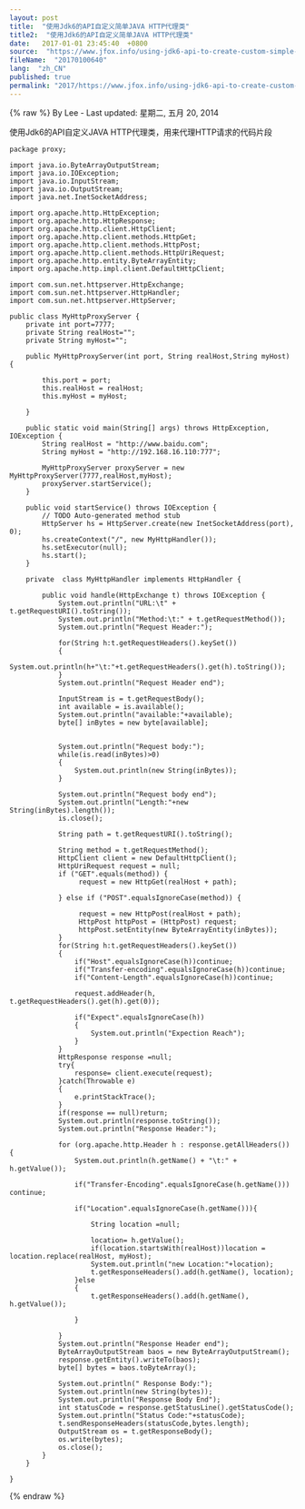 ```yaml
---
layout: post
title:  "使用Jdk6的API自定义简单JAVA HTTP代理类"
title2:  "使用Jdk6的API自定义简单JAVA HTTP代理类"
date:   2017-01-01 23:45:40  +0800
source:  "https://www.jfox.info/using-jdk6-api-to-create-custom-simple-java-http-proxy-class.html"
fileName:  "20170100640"
lang:  "zh_CN"
published: true
permalink: "2017/https://www.jfox.info/using-jdk6-api-to-create-custom-simple-java-http-proxy-class.html"
---
```

{% raw %}
By Lee - Last updated: 星期二, 五月 20, 2014

使用Jdk6的API自定义JAVA HTTP代理类，用来代理HTTP请求的代码片段

    package proxy;
    
    import java.io.ByteArrayOutputStream;
    import java.io.IOException;
    import java.io.InputStream;
    import java.io.OutputStream;
    import java.net.InetSocketAddress;
    
    import org.apache.http.HttpException;
    import org.apache.http.HttpResponse;
    import org.apache.http.client.HttpClient;
    import org.apache.http.client.methods.HttpGet;
    import org.apache.http.client.methods.HttpPost;
    import org.apache.http.client.methods.HttpUriRequest;
    import org.apache.http.entity.ByteArrayEntity;
    import org.apache.http.impl.client.DefaultHttpClient;
    
    import com.sun.net.httpserver.HttpExchange;
    import com.sun.net.httpserver.HttpHandler;
    import com.sun.net.httpserver.HttpServer;
    
    public class MyHttpProxyServer {
    	private int port=7777;
    	private String realHost="";
    	private String myHost="";
    	
    	public MyHttpProxyServer(int port, String realHost,String myHost) {
    
    		this.port = port;
    		this.realHost = realHost;
    		this.myHost = myHost;
    		
    	}
    
    	public static void main(String[] args) throws HttpException, IOException {
    		String realHost = "http://www.baidu.com";
    		String myHost = "http://192.168.16.110:777";
    
    		MyHttpProxyServer proxyServer = new MyHttpProxyServer(7777,realHost,myHost);
    		proxyServer.startService();
    	}
    	
    	public void startService() throws IOException {
    		// TODO Auto-generated method stub
    		HttpServer hs = HttpServer.create(new InetSocketAddress(port), 0);
    		hs.createContext("/", new MyHttpHandler());
    		hs.setExecutor(null);
    		hs.start();
    	}
    
    	private  class MyHttpHandler implements HttpHandler {
    
    		public void handle(HttpExchange t) throws IOException {
    			System.out.println("URL:\t" + t.getRequestURI().toString());
    			System.out.println("Method:\t:" + t.getRequestMethod());
    			System.out.println("Request Header:");
    
    			for(String h:t.getRequestHeaders().keySet())
    			{
    				System.out.println(h+"\t:"+t.getRequestHeaders().get(h).toString());
    			}
    			System.out.println("Request Header end");
    
    			InputStream is = t.getRequestBody();
    			int available = is.available();
    			System.out.println("available:"+available);
    			byte[] inBytes = new byte[available];
    
    			
    			System.out.println("Request body:");
    			while(is.read(inBytes)>0)
    			{
    				System.out.println(new String(inBytes));
    			}
    
    			System.out.println("Request body end");
    			System.out.println("Length:"+new String(inBytes).length());
    			is.close();
    
    			String path = t.getRequestURI().toString();
    			
    			String method = t.getRequestMethod();
    			HttpClient client = new DefaultHttpClient();
    			HttpUriRequest request = null;
    			if ("GET".equals(method)) {
    				 request = new HttpGet(realHost + path);
    
    			} else if ("POST".equalsIgnoreCase(method)) {
    				
    				 request = new HttpPost(realHost + path);
    				 HttpPost httpPost = (HttpPost) request;
    				 httpPost.setEntity(new ByteArrayEntity(inBytes));
    			}
    			for(String h:t.getRequestHeaders().keySet())
    			{
    				if("Host".equalsIgnoreCase(h))continue;
    				if("Transfer-encoding".equalsIgnoreCase(h))continue;
    				if("Content-Length".equalsIgnoreCase(h))continue;
    				
    				request.addHeader(h, t.getRequestHeaders().get(h).get(0));
    				
    				if("Expect".equalsIgnoreCase(h))
    				{
    					System.out.println("Expection Reach");
    				}
    			}
    			HttpResponse response =null;
    			try{
    				response= client.execute(request);
    			}catch(Throwable e)
    			{
    				e.printStackTrace();
    			}
    			if(response == null)return;
    			System.out.println(response.toString());
    			System.out.println("Response Header:");
    			
    			for (org.apache.http.Header h : response.getAllHeaders()) {
    				System.out.println(h.getName() + "\t:" + h.getValue());
    
    				if("Transfer-Encoding".equalsIgnoreCase(h.getName())) continue;
    
    				if("Location".equalsIgnoreCase(h.getName())){
    					
    					String location =null;
    					
    					location= h.getValue();
    					if(location.startsWith(realHost))location = location.replace(realHost, myHost);
    					System.out.println("new Location:"+location);
    					t.getResponseHeaders().add(h.getName(), location);
    				}else
    				{
    					t.getResponseHeaders().add(h.getName(), h.getValue());
    
    				}
    				
    			}
    			System.out.println("Response Header end");
    			ByteArrayOutputStream baos = new ByteArrayOutputStream();
    			response.getEntity().writeTo(baos);
    			byte[] bytes = baos.toByteArray();
    
    			System.out.println(" Response Body:");
    			System.out.println(new String(bytes));
    			System.out.println("Response Body End");
    			int statusCode = response.getStatusLine().getStatusCode();
    			System.out.println("Status Code:"+statusCode);
    			t.sendResponseHeaders(statusCode,bytes.length);
    			OutputStream os = t.getResponseBody();
    			os.write(bytes);
    			os.close();
    		}
    	}
    
    }
{% endraw %}